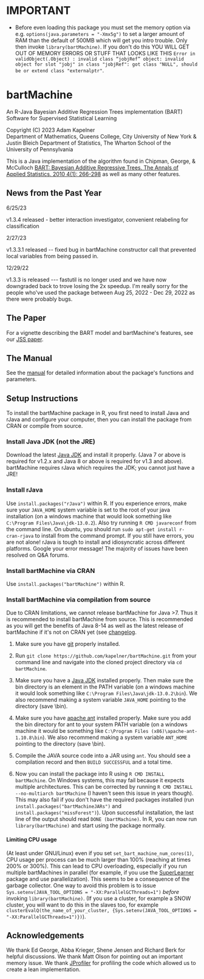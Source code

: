IMPORTANT
===========

* Before even loading this package you must set the memory option via e.g. `options(java.parameters = "-Xmx5g")` to set a larger amount of RAM than the default of 500MB which will get you intro trouble. Only then invoke `library(bartMachine)`. If you don't do this YOU WILL GET OUT OF MEMORY ERRORS OR STUFF THAT LOOKS LIKE THIS `Error in validObject(.Object) : invalid class “jobjRef” object: invalid object for slot "jobj" in class "jobjRef": got class "NULL", should be or extend class "externalptr"`.


bartMachine
===========

An R-Java Bayesian Additive Regression Trees implementation (BART)
Software for Supervised Statistical Learning

Copyright (C) 2023
Adam Kapelner  
Department of Mathematics, Queens College, City University of New York 
& 
Justin Bleich
Department of Statistics, The Wharton School of the University of Pennsylvania

This is a Java implementation of the algorithm found in Chipman, George, & McCulloch 
[BART: Bayesian Additive Regressive Trees. The Annals of Applied Statistics. 
2010 4(1): 266-298](http://projecteuclid.org/DPubS/Repository/1.0/Disseminate?view=body&id=pdfview_1&handle=euclid.aoas/1273584455 "PDF download of the BART paper") as well as many other features.

News from the Past Year
---------
6/25/23

v1.3.4 released - better interaction investigator, convenient relabeling for classification

2/27/23

v1.3.3.1 released -- fixed bug in bartMachine constructor call that prevented local variables from being passed in.

12/29/22

v1.3.3 is released --- fastutil is no longer used and we have now downgraded back to trove losing the 2x speedup. I'm really sorry for the people who've used the package between Aug 25, 2022 - Dec 29, 2022 as there were probably bugs.


The Paper
---------

For a vignette describing the BART model and bartMachine's features, see our [JSS paper](https://www.jstatsoft.org/article/view/v070i04).


The Manual
----------

See the [manual](https://github.com/kapelner/bartMachine/blob/master/bartMachine.pdf?raw=true "BART package manual") for detailed information about the 
package's functions and parameters.

 
Setup Instructions
------------------

To install the bartMachine package in R, you first need to install Java and rJava and configure your computer, then you 
can install the package from CRAN or compile from source.

### Install Java JDK (not the JRE)

Download the latest [Java JDK](https://jdk.java.net/) and install it properly. (Java 7 or above is required for v1.2.x and Java 8 or above is required for v1.3 and above). bartMachine requires rJava which requires the JDK; you cannot just have a JRE!

### Install rJava

Use `install.packages("rJava")` within R. If you experience errors, make sure your `JAVA_HOME` system variable is set to the root of your java installation (on a windows machine that would look something like `C:\Program Files\Java\jdk-13.0.2`). Also try running `R CMD javareconf` from the command line. On ubuntu, you should run `sudo apt-get install r-cran-rjava` to install from the command prompt. If you still have errors, you are not alone! rJava is tough to install and idiosyncratic across different platforms. Google your error message! The majority of issues have been resolved on Q&A forums.

### Install bartMachine via CRAN

Use `install.packages("bartMachine")` within R.

### Install bartMachine via compilation from source

Due to CRAN limitations, we cannot release bartMachine for Java >7. Thus it is recommended to install bartMachine from source. This is recommended as you will get the benefits of Java 8-14 as well as the latest release of bartMachine if it's not on CRAN yet (see [changelog](https://github.com/kapelner/bartMachine/blob/master/bartMachine/CHANGELOG).

1. Make sure you have [git](http://git-scm.com/downloads "Download git for all operating systems") 
properly installed.

2. Run `git clone https://github.com/kapelner/bartMachine.git` from your command line and navigate into the cloned project directory via `cd bartMachine`.

3. Make sure you have a [Java JDK](https://jdk.java.net/14/) installed properly. Then make sure the bin directory is an element in the PATH variable (on a windows machine it would look something like `C:\Program Files\Java\jdk-13.0.2\bin`). We also recommend making a system variable `JAVA_HOME` pointing to the directory (save \bin).

3. Make sure you have [apache ant](http://ant.apache.org/bindownload.cgi "Download apache ant for all operating systems") installed properly. 
Make sure you add the bin directory for ant to your system PATH variable (on a windows machine it would be something like `C:\Program Files (x86)\apache-ant-1.10.8\bin`). We also recommend making a system variable `ANT_HOME` pointing to the directory (save \bin).

4. Compile the JAVA source code into a JAR using `ant`. You should see a compilation record and then `BUILD SUCCESSFUL` and a total time.

5. Now you can install the package into R using `R CMD INSTALL bartMachine`. On Windows systems, this may fail because it expects multiple architectures. This can be corrected by running `R CMD INSTALL --no-multiarch bartMachine` (I haven't seen this issue in years though). This may also fail if you don't have the required packages installed (run `install.packages("bartMachineJARs")` and `install.packages("missForest")`). Upon successful installation, the last line of the output should read `DONE (bartMachine)`. In R, you can now run `library(bartMachine)` and start using the package normally.


#### Limiting CPU usage
(At least under GNU/Linux) even if you set `set_bart_machine_num_cores(1)`, CPU usage per process can be much larger than 100% (reaching at times 200% or 300%). This can lead to CPU overloading, especially if you run multiple bartMachines in parallel (for example, if you use the [SuperLearner](https://cran.r-project.org/web/packages/SuperLearner/) package and use parallelization). This seems to be a consequence of the garbage collector. One way to avoid this problem is to issue `Sys.setenv(JAVA_TOOL_OPTIONS = "-XX:ParallelGCThreads=1")` *before* invoking `library(bartMachine)`. (If you use a cluster, for example a SNOW cluster, you will want to do this in the slaves too, for example `clusterEvalQ(the_name_of_your_cluster, {Sys.setenv(JAVA_TOOL_OPTIONS = "-XX:ParallelGCThreads=1")})`).

Acknowledgements
------------------

We thank Ed George, Abba Krieger, Shene Jensen and Richard Berk for helpful discussions. We thank Matt Olson for pointing out an important memory issue. We thank [JProfiler](http://www.ej-technologies.com/products/jprofiler/overview.html) for profiling the code which allowed us to create a lean implementation.
